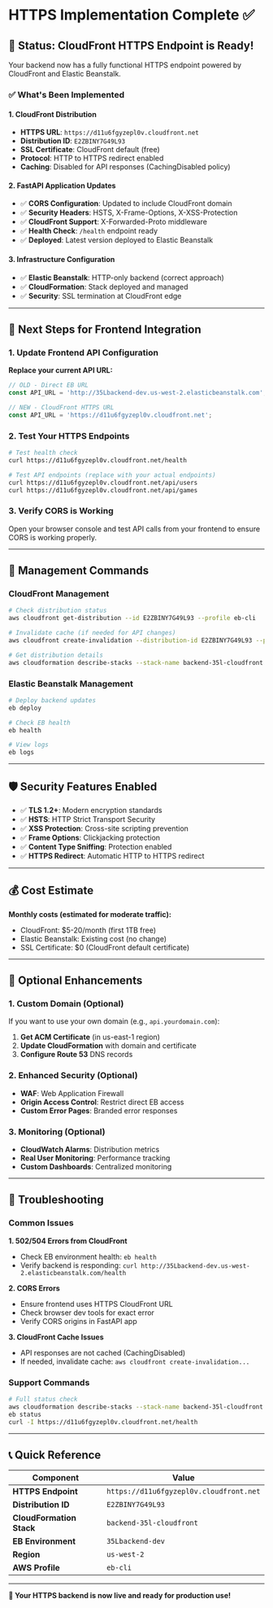 # HTTPS Implementation Complete ✅

## 🎉 **Status: CloudFront HTTPS Endpoint is Ready!**

Your backend now has a fully functional HTTPS endpoint powered by CloudFront and Elastic Beanstalk.

### **✅ What's Been Implemented**

#### **1. CloudFront Distribution**
- **HTTPS URL**: `https://d11u6fgyzepl0v.cloudfront.net`
- **Distribution ID**: `E2ZBINY7G49L93`
- **SSL Certificate**: CloudFront default (free)
- **Protocol**: HTTP to HTTPS redirect enabled
- **Caching**: Disabled for API responses (CachingDisabled policy)

#### **2. FastAPI Application Updates**
- ✅ **CORS Configuration**: Updated to include CloudFront domain
- ✅ **Security Headers**: HSTS, X-Frame-Options, X-XSS-Protection
- ✅ **CloudFront Support**: X-Forwarded-Proto middleware
- ✅ **Health Check**: `/health` endpoint ready
- ✅ **Deployed**: Latest version deployed to Elastic Beanstalk

#### **3. Infrastructure Configuration**
- ✅ **Elastic Beanstalk**: HTTP-only backend (correct approach)
- ✅ **CloudFormation**: Stack deployed and managed
- ✅ **Security**: SSL termination at CloudFront edge

---

## 🚀 **Next Steps for Frontend Integration**

### **1. Update Frontend API Configuration**

**Replace your current API URL:**
```javascript
// OLD - Direct EB URL
const API_URL = 'http://35Lbackend-dev.us-west-2.elasticbeanstalk.com';

// NEW - CloudFront HTTPS URL
const API_URL = 'https://d11u6fgyzepl0v.cloudfront.net';
```

### **2. Test Your HTTPS Endpoints**

```bash
# Test health check
curl https://d11u6fgyzepl0v.cloudfront.net/health

# Test API endpoints (replace with your actual endpoints)
curl https://d11u6fgyzepl0v.cloudfront.net/api/users
curl https://d11u6fgyzepl0v.cloudfront.net/api/games
```

### **3. Verify CORS is Working**

Open your browser console and test API calls from your frontend to ensure CORS is working properly.

---

## 🔧 **Management Commands**

### **CloudFront Management**
```bash
# Check distribution status
aws cloudfront get-distribution --id E2ZBINY7G49L93 --profile eb-cli

# Invalidate cache (if needed for API changes)
aws cloudfront create-invalidation --distribution-id E2ZBINY7G49L93 --paths "/*" --profile eb-cli

# Get distribution details
aws cloudformation describe-stacks --stack-name backend-35l-cloudfront --region us-west-2 --profile eb-cli
```

### **Elastic Beanstalk Management**
```bash
# Deploy backend updates
eb deploy

# Check EB health
eb health

# View logs
eb logs
```

---

## 🛡️ **Security Features Enabled**

- ✅ **TLS 1.2+**: Modern encryption standards
- ✅ **HSTS**: HTTP Strict Transport Security
- ✅ **XSS Protection**: Cross-site scripting prevention
- ✅ **Frame Options**: Clickjacking protection
- ✅ **Content Type Sniffing**: Protection enabled
- ✅ **HTTPS Redirect**: Automatic HTTP to HTTPS redirect

---

## 💰 **Cost Estimate**

**Monthly costs (estimated for moderate traffic):**
- CloudFront: $5-20/month (first 1TB free)
- Elastic Beanstalk: Existing cost (no change)
- SSL Certificate: $0 (CloudFront default certificate)

---

## 🔮 **Optional Enhancements**

### **1. Custom Domain (Optional)**
If you want to use your own domain (e.g., `api.yourdomain.com`):

1. **Get ACM Certificate** (in us-east-1 region)
2. **Update CloudFormation** with domain and certificate
3. **Configure Route 53** DNS records

### **2. Enhanced Security (Optional)**
- **WAF**: Web Application Firewall
- **Origin Access Control**: Restrict direct EB access
- **Custom Error Pages**: Branded error responses

### **3. Monitoring (Optional)**
- **CloudWatch Alarms**: Distribution metrics
- **Real User Monitoring**: Performance tracking
- **Custom Dashboards**: Centralized monitoring

---

## 🚨 **Troubleshooting**

### **Common Issues**

**1. 502/504 Errors from CloudFront**
- Check EB environment health: `eb health`
- Verify backend is responding: `curl http://35Lbackend-dev.us-west-2.elasticbeanstalk.com/health`

**2. CORS Errors**
- Ensure frontend uses HTTPS CloudFront URL
- Check browser dev tools for exact error
- Verify CORS origins in FastAPI app

**3. CloudFront Cache Issues**
- API responses are not cached (CachingDisabled)
- If needed, invalidate cache: `aws cloudfront create-invalidation...`

### **Support Commands**
```bash
# Full status check
aws cloudformation describe-stacks --stack-name backend-35l-cloudfront --region us-west-2 --profile eb-cli
eb status
curl -I https://d11u6fgyzepl0v.cloudfront.net/health
```

---

## 📞 **Quick Reference**

| Component | Value |
|-----------|-------|
| **HTTPS Endpoint** | `https://d11u6fgyzepl0v.cloudfront.net` |
| **Distribution ID** | `E2ZBINY7G49L93` |
| **CloudFormation Stack** | `backend-35l-cloudfront` |
| **EB Environment** | `35Lbackend-dev` |
| **Region** | `us-west-2` |
| **AWS Profile** | `eb-cli` |

---

**🎯 Your HTTPS backend is now live and ready for production use!** 